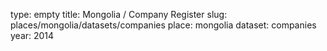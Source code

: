 type: empty
title: Mongolia / Company Register
slug: places/mongolia/datasets/companies
place: mongolia
dataset: companies
year: 2014
